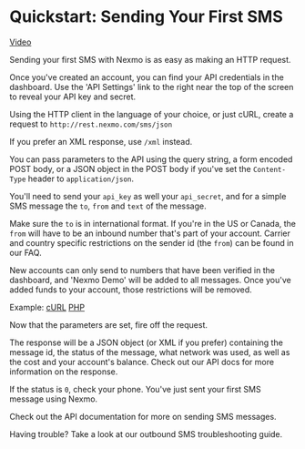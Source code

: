 # Quickstart: Sending Your First SMS

[Video](https://vimeo.com/nexmo/review/98321044/2fe80145c8)

Sending your first SMS with Nexmo is as easy as making an HTTP request.

Once you've created an account, you can find your API credentials in the dashboard. Use the 'API Settings' link to the 
right near the top of the screen to reveal your API key and secret.

Using the HTTP client in the language of your choice, or just cURL, create a request to `http://rest.nexmo.com/sms/json`

If you prefer an XML response, use `/xml` instead. 

You can pass parameters to the API using the query string, a form encoded POST body, or a JSON object in the POST body 
if you've set the `Content-Type` header to `application/json`.

You'll need to send your `api_key` as well your `api_secret`, and for a simple SMS message the `to`, `from` and `text` 
of the message. 

Make sure the `to` is in international format. If you're in the US or Canada, the `from` will have to be an inbound 
number that's part of your account. Carrier and country specific restrictions on the sender id (the `from`) can be found in our FAQ.

New accounts can only send to numbers that have been verified in the dashboard, and 'Nexmo Demo' will be added to all 
messages. Once you've added funds to your account, those restrictions will be removed.

Example: [cURL](./curl/send.sh) [PHP](./php/send.php)

Now that the parameters are set, fire off the request. 

The response will be a JSON object (or XML if you prefer) containing the message id, the status of the message, what 
network was used, as well as the cost and your account's balance. Check out our API docs for more information on the 
response.

If the status is `0`, check your phone. You've just sent your first SMS message using Nexmo.

Check out the API documentation for more on sending SMS messages.

Having trouble? Take a look at our outbound SMS troubleshooting guide.